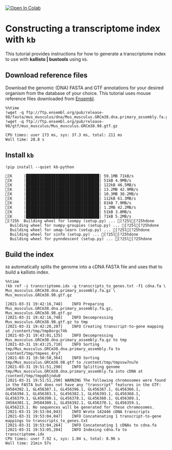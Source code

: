 <a href="https://colab.research.google.com/github/pachterlab/kallistobustools/blob/master/tutorials/docs/tutorials/kb_custom_index/python/kb_transcriptome_index.ipynb" target="_parent"><img src="https://colab.research.google.com/assets/colab-badge.svg" alt="Open In Colab"/></a>

# Constructing a transcriptome index with `kb`

This tutorial provides instructions for how to generate a transcriptome index to use with **kallisto | bustools** using `kb`.

## Download reference files

Download the genomic (DNA) FASTA and GTF annotations for your desired organism from the database of your choice. This tutorial uses mouse reference files downloaded from [Ensembl](https://uswest.ensembl.org/info/data/ftp/index.html).


```
%%time
!wget -q ftp://ftp.ensembl.org/pub/release-98/fasta/mus_musculus/dna/Mus_musculus.GRCm38.dna.primary_assembly.fa.gz
!wget -q ftp://ftp.ensembl.org/pub/release-98/gtf/mus_musculus/Mus_musculus.GRCm38.98.gtf.gz
```

    CPU times: user 173 ms, sys: 37.3 ms, total: 211 ms
    Wall time: 28.8 s


## Install `kb`


```
!pip install --quiet kb-python
```

    [K     |████████████████████████████████| 59.1MB 71kB/s 
    [K     |████████████████████████████████| 51kB 4.9MB/s 
    [K     |████████████████████████████████| 122kB 46.5MB/s 
    [K     |████████████████████████████████| 13.2MB 42.9MB/s 
    [K     |████████████████████████████████| 10.3MB 30.2MB/s 
    [K     |████████████████████████████████| 112kB 61.3MB/s 
    [K     |████████████████████████████████| 81kB 7.9MB/s 
    [K     |████████████████████████████████| 1.2MB 42.2MB/s 
    [K     |████████████████████████████████| 51kB 3.8MB/s 
    [K     |████████████████████████████████| 71kB 5.2MB/s 
    [?25h  Building wheel for loompy (setup.py) ... [?25l[?25hdone
      Building wheel for numpy-groupies (setup.py) ... [?25l[?25hdone
      Building wheel for umap-learn (setup.py) ... [?25l[?25hdone
      Building wheel for sinfo (setup.py) ... [?25l[?25hdone
      Building wheel for pynndescent (setup.py) ... [?25l[?25hdone


## Build the index

`kb` automatically splits the genome into a cDNA FASTA file and uses that to build a kallisto index.


```
%%time
!kb ref -i transcriptome.idx -g transcripts_to_genes.txt -f1 cdna.fa \
Mus_musculus.GRCm38.dna.primary_assembly.fa.gz \
Mus_musculus.GRCm38.98.gtf.gz
```

    [2021-03-31 19:42:16,748]    INFO Preparing Mus_musculus.GRCm38.dna.primary_assembly.fa.gz, Mus_musculus.GRCm38.98.gtf.gz
    [2021-03-31 19:42:16,748]    INFO Decompressing Mus_musculus.GRCm38.98.gtf.gz to tmp
    [2021-03-31 19:42:20,207]    INFO Creating transcript-to-gene mapping at /content/tmp/tmp8orgc74k
    [2021-03-31 19:43:01,135]    INFO Decompressing Mus_musculus.GRCm38.dna.primary_assembly.fa.gz to tmp
    [2021-03-31 19:43:25,710]    INFO Sorting tmp/Mus_musculus.GRCm38.dna.primary_assembly.fa to /content/tmp/tmpees_4ry7
    [2021-03-31 19:50:50,364]    INFO Sorting tmp/Mus_musculus.GRCm38.98.gtf to /content/tmp/tmpssw7nu7e
    [2021-03-31 19:51:51,290]    INFO Splitting genome tmp/Mus_musculus.GRCm38.dna.primary_assembly.fa into cDNA at /content/tmp/tmpg65jndu0
    [2021-03-31 19:51:51,290] WARNING The following chromosomes were found in the FASTA but does not have any "transcript" features in the GTF: JH584302.1, GL456387.1, GL456396.1, GL456367.1, GL456366.1, GL456394.1, GL456383.1, GL456382.1, GL456393.1, GL456368.1, GL456379.1, GL456390.1, GL456378.1, GL456360.1, GL456389.1, JH584301.1, JH584300.1, GL456392.1, GL456370.1, GL456359.1, GL456213.1. No sequences will be generated for these chromosomes.
    [2021-03-31 19:53:04,043]    INFO Wrote 142446 cDNA transcripts
    [2021-03-31 19:53:04,047]    INFO Concatenating 1 transcript-to-gene mappings to transcripts_to_genes.txt
    [2021-03-31 19:53:04,264]    INFO Concatenating 1 cDNAs to cdna.fa
    [2021-03-31 19:53:05,204]    INFO Indexing cdna.fa to transcriptome.idx
    CPU times: user 7.92 s, sys: 1.04 s, total: 8.96 s
    Wall time: 21min 57s



```

```
